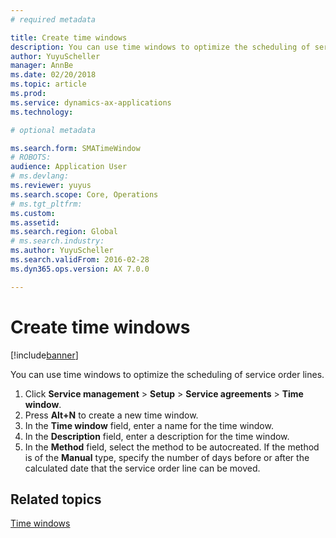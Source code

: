 ```yaml
---
# required metadata

title: Create time windows 
description: You can use time windows to optimize the scheduling of service order lines.
author: YuyuScheller
manager: AnnBe
ms.date: 02/20/2018
ms.topic: article
ms.prod: 
ms.service: dynamics-ax-applications
ms.technology: 

# optional metadata

ms.search.form: SMATimeWindow
# ROBOTS: 
audience: Application User
# ms.devlang: 
ms.reviewer: yuyus
ms.search.scope: Core, Operations
# ms.tgt_pltfrm: 
ms.custom: 
ms.assetid: 
ms.search.region: Global
# ms.search.industry: 
ms.author: YuyuScheller
ms.search.validFrom: 2016-02-28
ms.dyn365.ops.version: AX 7.0.0

---
```


# Create time windows   

[!include[banner](../includes/banner.md)]

You can use time windows to optimize the scheduling of service order lines.

1. Click **Service management** \> **Setup** \> **Service agreements** \> **Time window**.
2. Press **Alt+N** to create a new time window.
3. In the **Time window** field, enter a name for the time window.
4. In the **Description** field, enter a description for the time window.
5. In the **Method** field, select the method to be autocreated. If the method is of the **Manual** type, specify the number of days before or after the calculated date that the service order line can be moved.

## Related topics

[Time windows](time-windows.md)
